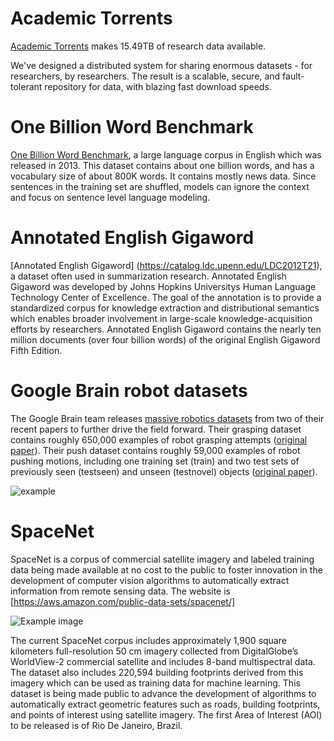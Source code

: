 # Academic Torrents

[Academic Torrents](http://academictorrents.com/) makes 15.49TB of research data available.

We've designed a distributed system for sharing enormous datasets - for researchers, by researchers. The result is a scalable, secure, and fault-tolerant repository for data, with blazing fast download speeds.

# One Billion Word Benchmark

[One Billion Word Benchmark](http://arxiv.org/abs/1312.3005), a large language corpus in English which was released in 2013. This dataset contains about one billion words, and has a vocabulary size of about 800K words. It contains mostly news data. Since sentences in the training set are shuffled, models can ignore the context and focus on sentence level language modeling.

# Annotated English Gigaword

[Annotated English Gigaword] (https://catalog.ldc.upenn.edu/LDC2012T21), a dataset often used in summarization research. Annotated English Gigaword was developed by Johns Hopkins Universitys Human Language Technology Center of Excellence. The goal of the annotation is to provide a standardized corpus for knowledge extraction and distributional semantics which enables broader involvement in large-scale knowledge-acquisition efforts by researchers. Annotated English Gigaword contains the nearly ten million documents (over four billion words) of the original English Gigaword Fifth Edition.

# Google Brain robot datasets

The Google Brain team releases [massive robotics datasets](https://sites.google.com/site/brainrobotdata/home) from two of their recent papers to further drive the field forward. Their grasping dataset contains roughly 650,000 examples of robot grasping attempts ([original paper](http://arxiv.org/abs/1603.02199)). Their push dataset contains roughly 59,000 examples of robot pushing motions, including one training set (train) and two test sets of previously seen (testseen) and unseen (testnovel) objects ([original paper](http://arxiv.org/abs/1605.07157)).

![example](https://cdn-images-1.medium.com/max/800/1*AuIFxH36ZxB4dkDuzI_1RQ.png)

# SpaceNet
SpaceNet is a corpus of commercial satellite imagery and labeled training data being made available at no cost to the public to foster innovation in the development of computer vision algorithms to automatically extract information from remote sensing data. The website is [https://aws.amazon.com/public-data-sets/spacenet/]

![Example image](https://devblogs.nvidia.com/parallelforall/wp-content/uploads/2016/08/spacenet_aerial_hero-768x417.jpg)

The current SpaceNet corpus includes approximately 1,900 square kilometers full-resolution 50 cm imagery collected from DigitalGlobe’s WorldView-2 commercial satellite and includes 8-band multispectral data. The dataset also includes 220,594 building footprints derived from this imagery which can be used as training data for machine learning. This dataset is being made public to advance the development of algorithms to automatically extract geometric features such as roads, building footprints, and points of interest using satellite imagery. The first Area of Interest (AOI) to be released is of Rio De Janeiro, Brazil.
